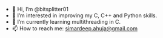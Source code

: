 - 👋 Hi, I’m @bitsplitter01
- 👀 I’m interested in improving my C, C++ and Python skills.
- 🌱 I’m currently learning multithreading in C.
- 📫 How to reach me: simardeep.ahuja@gmail.com

<!---
bitsplitter01/bitsplitter01 is a ✨ special ✨ repository because its `README.md` (this file) appears on your GitHub profile.
You can click the Preview link to take a look at your changes.
--->
